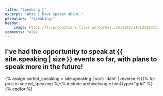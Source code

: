 ```yaml
---
title: "Speaking 💬️"
excerpt: "What I have spoken about."
permalink: "/speaking/"
header:
    image: https://fvcproductions.files.wordpress.com/2015/11/12219321_941445252602315_1897049180671471124_n.jpg
comments: false
---
```


## I've had the opportunity to speak at {{ site.speaking | size }} events so far, with plans to speak more in the future!

<div class="grid__wrapper">
{% assign sorted_speaking = site.speaking | sort: 'date' | reverse %}{% for post in sorted_speaking %}{% include archive/single.html type="grid" %}{% endfor %}
</div>